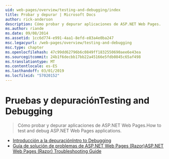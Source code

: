 ```yaml
---
uid: web-pages/overview/testing-and-debugging/index
title: Probar y depurar | Microsoft Docs
author: rick-anderson
description: Cómo probar y depurar aplicaciones de ASP.NET Web Pages.
ms.author: riande
ms.date: 09/08/2014
ms.assetid: 1cc6d774-e991-4aa1-8efd-e83a4e0ba247
msc.legacyurl: /web-pages/overview/testing-and-debugging
msc.type: chapter
ms.openlocfilehash: 47c99dd62796b6c0849ff1832550690aee6e43ea
ms.sourcegitcommit: 24b1f6decbb17bb22a45166e5fdb0845c65af498
ms.translationtype: MT
ms.contentlocale: es-ES
ms.lasthandoff: 03/01/2019
ms.locfileid: "57020152"
---
```

<a name="testing-and-debugging"></a><span data-ttu-id="728b7-103">Pruebas y depuración</span><span class="sxs-lookup"><span data-stu-id="728b7-103">Testing and Debugging</span></span>
====================
> <span data-ttu-id="728b7-104">Cómo probar y depurar aplicaciones de ASP.NET Web Pages.</span><span class="sxs-lookup"><span data-stu-id="728b7-104">How to test and debug ASP.NET Web Pages applications.</span></span>


- [<span data-ttu-id="728b7-105">Introducción a la depuración</span><span class="sxs-lookup"><span data-stu-id="728b7-105">Intro to Debugging</span></span>](introduction-to-debugging.md)
- [<span data-ttu-id="728b7-106">Guía de solución de problemas de ASP.NET Web Pages (Razor)</span><span class="sxs-lookup"><span data-stu-id="728b7-106">ASP.NET Web Pages (Razor) Troubleshooting Guide</span></span>](aspnet-web-pages-razor-troubleshooting-guide.md)
